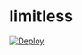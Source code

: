 # limitless

[![Deploy](https://www.herokucdn.com/deploy/button.svg)](https://heroku.com/deploy?template=https://github.com/gotesting/limitless/tree/main)